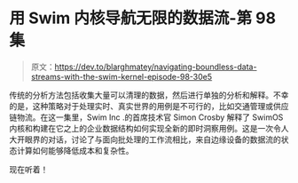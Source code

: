 # 用 Swim 内核导航无限的数据流-第 98 集

> 原文：<https://dev.to/blarghmatey/navigating-boundless-data-streams-with-the-swim-kernel-episode-98-30e5>

传统的分析方法包括收集大量可以清理的数据，然后进行单独的分析和解释。不幸的是，这种策略对于处理实时、真实世界的用例是不可行的，比如交通管理或供应链物流。在这一集里，Swim Inc .的首席技术官 Simon Crosby 解释了 SwimOS 内核和构建在它之上的企业数据结构如何实现全新的即时洞察用例。这是一次令人大开眼界的对话，讨论了与面向批处理的工作流相比，来自边缘设备的数据流的状态计算如何能够降低成本和复杂性。

现在听着！